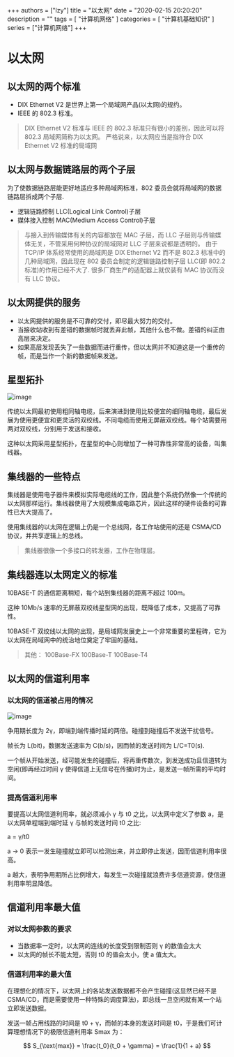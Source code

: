 
+++
authors = ["lzy"]
title = "以太网"
date = "2020-02-15 20:20:20"
description = ""
tags = [
"计算机网络"
]
categories = [
"计算机基础知识"
]
series = ["计算机网络"]
+++

# 以太网

## 以太网的两个标准

- DIX Ethernet V2 是世界上第一个局域网产品(以太网)的规约。
- IEEE 的 802.3 标准。

> DIX Ethernet V2 标准与 IEEE 的 802.3 标准只有很小的差别，因此可以将 802.3 局域网简称为以太网。
> 严格说来，以太网应当是指符合 DIX Ethernet V2 标准的局域网

## 以太网与数据链路层的两个子层

为了使数据链路层能更好地适应多种局域网标准，802 委员会就将局域网的数据链路层拆成两个子层.

- 逻辑链路控制 LLC(Logical Link Control)子层
- 媒体接入控制 MAC(Medium Access Control)子层

> 与接入到传输媒体有关的内容都放在 MAC 子层，而 LLC 子层则与传输媒体无关，不管采用何种协议的局域网对 LLC 子层来说都是透明的。
> 由于 TCP/IP 体系经常使用的局域网是 DIX Ethernet V2 而不是 802.3 标准中的几种局域网，因此现在 802 委员会制定的逻辑链路控制子层 LLC(即 802.2 标准)的作用已经不大了.
> 很多厂商生产的适配器上就仅装有 MAC 协议而没有 LLC 协议。

## 以太网提供的服务

- 以太网提供的服务是不可靠的交付，即尽最大努力的交付。
- 当接收站收到有差错的数据帧时就丢弃此帧，其他什么也不做。差错的纠正由高层来决定。
- 如果高层发现丢失了一些数据而进行重传，但以太网并不知道这是一个重传的帧，而是当作一个新的数据帧来发送。

## 星型拓扑

![image](assets/image-20251013113701-h1ow3ym.webp)

传统以太网最初使用粗同轴电缆，后来演进到使用比较便宜的细同轴电缆，最后发展为使用更便宜和更灵活的双绞线。不同电缆而使用无屏蔽双绞线。每个站需要用两对双绞线，分别用于发送和接收。

这种以太网采用星型拓扑，在星型的中心则增加了一种可靠性非常高的设备，叫集线器。

## 集线器的一些特点

集线器是使用电子器件来模拟实际电缆线的工作，因此整个系统仍然像一个传统的以太网那样运行。集线器使用了大规模集成电路芯片，因此这样的硬件设备的可靠性已大大提高了。

使用集线器的以太网在逻辑上仍是一个总线网，各工作站使用的还是 CSMA/CD 协议，并共享逻辑上的总线。

> 集线器很像一个多接口的转发器，工作在物理层。

## 集线器连以太网定义的标准

10BASE-T 的通信距离稍短，每个站到集线器的距离不超过 100m。

这种 10Mb/s 速率的无屏蔽双绞线星型网的出现，既降低了成本，又提高了可靠性。

10BASE-T 双绞线以太网的出现，是局域网发展史上一个非常重要的里程碑，它为以太网在局域网中的统治地位奠定了牢固的基础。

> 其他： 100Base-FX 100Base-T 100Base-T4

## 以太网的信道利用率

### 以太网的信道被占用的情况

![image](assets/image-20251013113711-8q0ts0a.webp)

争用期长度为 2γ，即端到端传播时延的两倍。碰撞到碰撞后不发送干扰信号。

帧长为 L(bit)，数据发送速率为 C(b/s)，因而帧的发送时间为 L/C=T0(s).

一个帧从开始发送，经可能发生的碰撞后，将再重传数次，到发送成功且信道转为空闲(即再经过时间 γ 使得信道上无信号在传播)时为止，是发送一帧所需的平均时间。

### 提高信道利用率

要提高以太网信道利用率，就必须减小 γ 与 t0 之比，以太网中定义了参数 a，是以太网单程端到端时延 γ 与帧的发送时间 t0 之比:

a = γ/t0

a -> 0 表示一发生碰撞就立即可以检测出来，并立即停止发送，因而信道利用率很高。

a 越大，表明争用期所占比例增大，每发生一次碰撞就浪费许多信道资源，使信道利用率明显降低。

## 信道利用率最大值

### 对以太网参数的要求

- 当数据率一定时，以太网的连线的长度受到限制否则 γ 的数值会太大
- 以太网的帧长不能太短，否则 t0 的值会太小，使 a 值太大。

### 信道利用率的最大值

在理想化的情况下，以太网上的各站发送数据都不会产生碰撞(这显然已经不是 CSMA/CD，而是需要使用一种特殊的调度算法)，即总线一旦空闲就有某一个站立即发送数据。

发送一帧占用线路的时间是 t0 + γ，而帧的本身的发送时间是 t0，于是我们可计算理想情况下的极限信道利用率 Smax 为：

$$
S_{\text{max}} = \frac{t_0}{t_0 + \gamma} = \frac{1}{1 + a}
$$

‍
